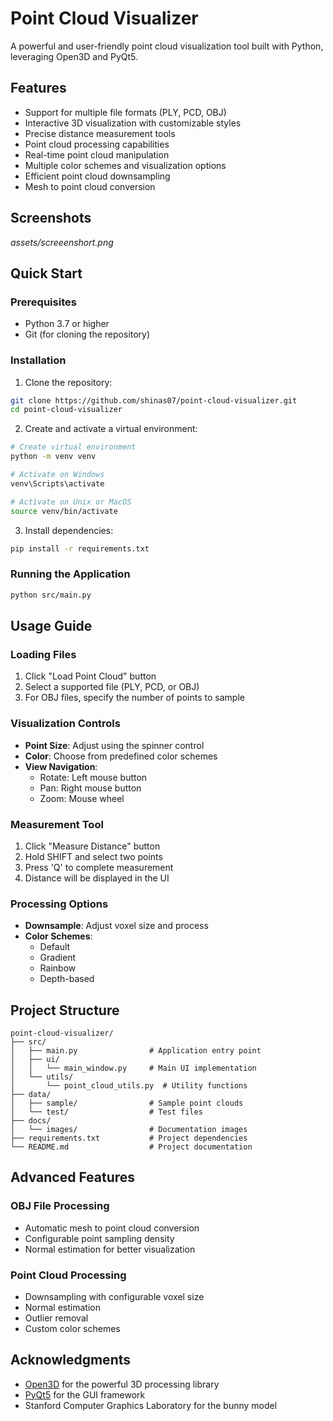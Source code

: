 # Point Cloud Visualizer

A powerful and user-friendly point cloud visualization tool built with Python, leveraging Open3D and PyQt5.

## Features

- Support for multiple file formats (PLY, PCD, OBJ)
- Interactive 3D visualization with customizable styles
- Precise distance measurement tools
- Point cloud processing capabilities
- Real-time point cloud manipulation
- Multiple color schemes and visualization options
- Efficient point cloud downsampling
- Mesh to point cloud conversion

## Screenshots

*assets/screeenshort.png*

## Quick Start

### Prerequisites
- Python 3.7 or higher
- Git (for cloning the repository)

### Installation

1. Clone the repository:
```bash
git clone https://github.com/shinas07/point-cloud-visualizer.git
cd point-cloud-visualizer
```

2. Create and activate a virtual environment:
```bash
# Create virtual environment
python -m venv venv

# Activate on Windows
venv\Scripts\activate

# Activate on Unix or MacOS
source venv/bin/activate
```

3. Install dependencies:
```bash
pip install -r requirements.txt
```

### Running the Application
```bash
python src/main.py
```

## Usage Guide

### Loading Files
1. Click "Load Point Cloud" button
2. Select a supported file (PLY, PCD, or OBJ)
3. For OBJ files, specify the number of points to sample

### Visualization Controls
- **Point Size**: Adjust using the spinner control
- **Color**: Choose from predefined color schemes
- **View Navigation**:
  - Rotate: Left mouse button
  - Pan: Right mouse button
  - Zoom: Mouse wheel

### Measurement Tool
1. Click "Measure Distance" button
2. Hold SHIFT and select two points
3. Press 'Q' to complete measurement
4. Distance will be displayed in the UI

### Processing Options
- **Downsample**: Adjust voxel size and process
- **Color Schemes**:
  - Default
  - Gradient
  - Rainbow
  - Depth-based

## Project Structure

```
point-cloud-visualizer/
├── src/
│   ├── main.py                # Application entry point
│   ├── ui/
│   │   └── main_window.py     # Main UI implementation
│   └── utils/
│       └── point_cloud_utils.py  # Utility functions
├── data/
│   ├── sample/                # Sample point clouds
│   └── test/                  # Test files
├── docs/
│   └── images/                # Documentation images
├── requirements.txt           # Project dependencies
└── README.md                  # Project documentation
```

## Advanced Features

### OBJ File Processing
- Automatic mesh to point cloud conversion
- Configurable point sampling density
- Normal estimation for better visualization

### Point Cloud Processing
- Downsampling with configurable voxel size
- Normal estimation
- Outlier removal
- Custom color schemes

## Acknowledgments
- [Open3D](http://www.open3d.org/) for the powerful 3D processing library
- [PyQt5](https://www.riverbankcomputing.com/software/pyqt/) for the GUI framework
- Stanford Computer Graphics Laboratory for the bunny model
